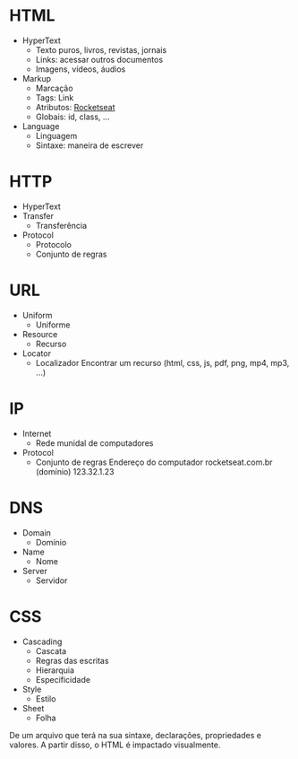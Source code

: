 # HTML

- HyperText
    - Texto puros, livros, revistas, jornais
    - Links: acessar outros documentos
    - Imagens, vídeos, áudios
- Markup
    - Marcação
    - Tags: <a> Link </a>
    - Atributos: <a href="https://rocketseat.com.br">Rocketseat</a>
    - Globais: id, class, ...
- Language
    - Linguagem
    - Sintaxe: maneira de escrever

# HTTP

- HyperText
- Transfer
    - Transferência
- Protocol
    - Protocolo
    - Conjunto de regras

# URL
- Uniform
    - Uniforme
- Resource
    - Recurso
- Locator
    - Localizador
Encontrar um recurso (html, css, js, pdf, png, mp4, mp3, ...)


# IP
- Internet
    - Rede munidal de computadores
- Protocol
    - Conjunto de regras
Endereço do computador
rocketseat.com.br (domínio)
123.32.1.23

# DNS
- Domain
    - Domínio
- Name
    - Nome
- Server
    - Servidor

# CSS
- Cascading
    - Cascata
    - Regras das escritas
    - Hierarquia
    - Especificidade
- Style
    - Estilo
- Sheet
    - Folha

De um arquivo que terá na sua sintaxe, declarações, propriedades e valores.
A partir disso, o HTML é impactado visualmente.